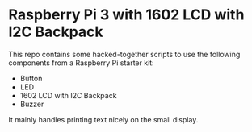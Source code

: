 # Raspberry Pi 3 with 1602 LCD with I2C Backpack

This repo contains some hacked-together scripts to use the following components from a Raspberry Pi starter kit:
- Button
- LED
- 1602 LCD with I2C Backpack
- Buzzer

It mainly handles printing text nicely on the small display.

